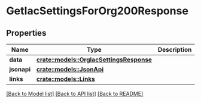 # GetIacSettingsForOrg200Response

## Properties

Name | Type | Description | Notes
------------ | ------------- | ------------- | -------------
**data** | [**crate::models::OrgIacSettingsResponse**](OrgIacSettingsResponse.md) |  | 
**jsonapi** | [**crate::models::JsonApi**](JsonApi.md) |  | 
**links** | [**crate::models::Links**](Links.md) |  | 

[[Back to Model list]](../README.md#documentation-for-models) [[Back to API list]](../README.md#documentation-for-api-endpoints) [[Back to README]](../README.md)



